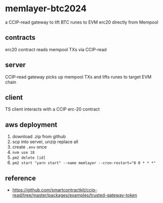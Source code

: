 # memlayer-btc2024
a CCIP-read gateway to lift BTC runes to EVM erc20 directly from Mempool

## contracts
erc20 contract reads mempool TXs via CCIP-read

## server
CCIP-read gateway picks up mempool TXs and lifts runes to target EVM chain

## client
TS client interacts with a CCIP erc-20 contract

## aws deployment
1. download .zip from github
2. scp into server, unzip replace all
3. create `.env` once
4. `nvm use 18`
5. `pm2 delete [id]`
6. `pm2 start "yarn start" --name memlayer --cron-restart="0 0 * * *"`

## reference
- https://github.com/smartcontractkit/ccip-read/tree/master/packages/examples/trusted-gateway-token
